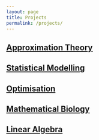 ```yaml
---
layout: page
title: Projects
permalink: /projects/
---
```


## [Approximation Theory](https://jdhesi.github.io/projects/aofproject) 


## [Statistical Modelling](https://jdhesi.github.io/projects/smproject) 


## [Optimisation](https://jdhesi.github.io/projects/optimproject) 


## [Mathematical Biology](https://jdhesi.github.io/) 
## [Linear Algebra](https://jdhesi.github.io/) 
